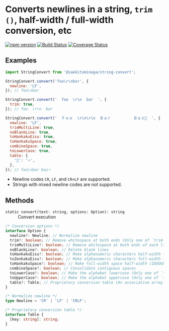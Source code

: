 # Converts newlines in a string, `trim ()`, half-width / full-width conversion, etc

[![npm version](https://badge.fury.io/js/%40saekitominaga%2Fstring-convert.svg)](https://badge.fury.io/js/%40saekitominaga%2Fstring-convert)
[![Build Status](https://app.travis-ci.com/SaekiTominaga/string-convert.svg?branch=main)](https://app.travis-ci.com/SaekiTominaga/string-convert)
[![Coverage Status](https://coveralls.io/repos/github/SaekiTominaga/string-convert/badge.svg)](https://coveralls.io/github/SaekiTominaga/string-convert)

## Examples

```JavaScript
import StringConvert from '@saekitominaga/string-convert';

StringConvert.convert('foo\r\nbar', {
  newline: 'LF',
}); // foo\nbar

StringConvert.convert('  foo  \r\n  bar  ', {
  trim: true,
}); // foo  \r\n  bar

StringConvert.convert('  Ｆｏｏ  \r\n\r\n  Ｂａｒ　　　　　　Ｂａｚ💖  ', {
  newline: 'LF',
  trimMultiLine: true,
  noBlankLine: true,
  toHankakuEisu: true,
  toHankakuSpace: true,
  combineSpace: true,
  toLowerCase: true,
  table: {
    '💖': '⭐',
  },
}); // foo\nbar baz⭐
```

- Newline codes `CR`, `LF`, and `CR+LF` are supported.
- Strings with mixed newline codes are not supported.

## Methods

<dl>
<dt><code>static convert(text: string, options: Option): string</code></dt>
<dd>Convert execution</dd>
</dl>

```TypeScript
/* Conversion options */
interface Option {
  newline?: Newline; // Normalize newline
  trim?: boolean; // Remove whitespace at both ends (Only one of `trim` and `trimMultiLine` can be specified)
  trimMultiLine?: boolean; // Remove whitespace at both ends of each line (Only one of `trim` and `trimMultiLine` can be specified)
  noBlankLine?: boolean; // Delete blank lines
  toHankakuEisu?: boolean; // Make alphanumeric characters half-width (Only one of `toHankakuEisu` and toZenkakuEisu` can be specified)
  toZenkakuEisu?: boolean; // Make alphanumeric characters full-width (Only one of `toHankakuEisu` and toZenkakuEisu` can be specified)
  toHankakuSpace?: boolean; // Make full-width space half-width (IDEOGRAPHIC SPACE: U+3000 → SPACE: U+0020)
  combineSpace?: boolean; // Consolidate contiguous spaces
  toLowerCase?: boolean; // Make the alphabet lowercase (Only one of `toLowerCase` and `toUpperCase` can be specified)
  toUpperCase?: boolean; // Make the alphabet uppercase (Only one of `toLowerCase` and `toUpperCase` can be specified)
  table?: Table; // Proprietary conversion table (An associative array that specifies the character string before conversion as the key and the character string after conversion as the value)
}

/* Normalize newline */
type Newline = 'CR' | 'LF' | 'CRLF';

/* Proprietary conversion table */
interface Table {
  [key: string]: string;
}
```
